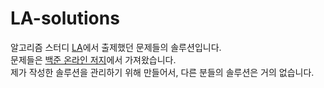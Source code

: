 ﻿# LA-solutions
알고리즘 스터디 [LA](http://wiki.zeropage.org/wiki.php/LA)에서 출제했던 문제들의 솔루션입니다.  
문제들은 [백준 온라인 저지](http://www.acmicpc.net)에서 가져왔습니다.  
제가 작성한 솔루션을 관리하기 위해 만들어서, 다른 분들의 솔루션은 거의 없습니다.
